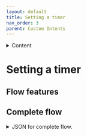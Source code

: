 ```yaml
---
layout: default
title: Setting a timer
nav_order: 3
parent: Custom Intents
---
```


<details close markdown="block">
  <summary>
    Content
  </summary>
  {: .text-delta }
1. TOC
{:toc}
</details>

# Setting a timer

## Flow features

## Complete flow

<!--- flowimage --->

<details close markdown="block">
  <summary>
    JSON for complete flow.
  </summary>

<!--- JSON --->